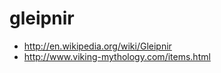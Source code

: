 gleipnir
========
* http://en.wikipedia.org/wiki/Gleipnir
* http://www.viking-mythology.com/items.html
